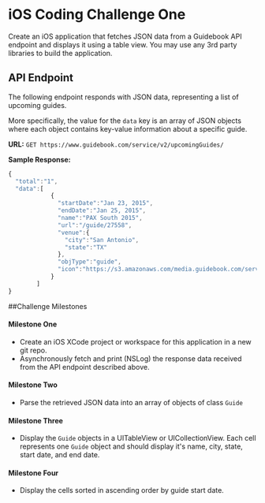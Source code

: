 # iOS Coding Challenge One

Create an iOS application that fetches JSON data from a Guidebook API endpoint and displays
it using a table view. You may use any 3rd party libraries to build the application.

## API Endpoint
The following endpoint responds with JSON data, representing a list of upcoming guides.

More specifically, the value for the `data` key is an array of JSON objects where
each object contains key-value information about a specific guide.

**URL:**
`GET https://www.guidebook.com/service/v2/upcomingGuides/`

**Sample Response:**

```js
{  
  "total":"1",
  "data":[  
            {  
              "startDate":"Jan 23, 2015",
              "endDate":"Jan 25, 2015",
              "name":"PAX South 2015",
              "url":"/guide/27558",
              "venue":{  
                "city":"San Antonio",
                "state":"TX"
              },
              "objType":"guide",
              "icon":"https://s3.amazonaws.com/media.guidebook.com/service/ghuQSj9675C8zKbaXtUTAMWxsVGkJf4r/logo.png"
            }
        ]
}
```

##Challenge Milestones

#### Milestone One
- Create an iOS XCode project or workspace for this application in a new git repo.
- Asynchronously fetch and print (NSLog) the response data received from the API endpoint described above.

#### Milestone Two
- Parse the retrieved JSON data into an array of objects of class `Guide`

#### Milestone Three
- Display the `Guide` objects in a UITableView or UICollectionView. Each cell represents one `Guide` object and should display it's name, city, state, start date, and end date.

#### Milestone Four
- Display the cells sorted in ascending order by guide start date.
